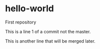 # hello-world
First repository

This is a line 1 of a commit not the master.

This is another line that will be merged later.
